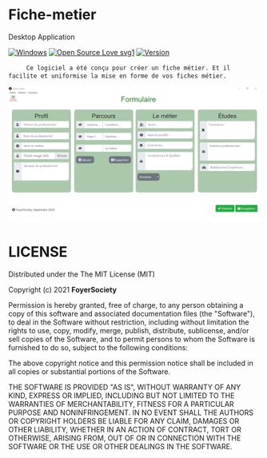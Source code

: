# Fiche-metier
Desktop Application

[![Windows](https://img.shields.io/badge/Windows-yes-red.svg)](#README)
[![Open Source Love svg1](https://badges.frapsoft.com/os/v1/open-source.svg?v=103)](#README)
[![Version](https://img.shields.io/badge/Version-2.0.0-teal)](github.com/FoyerSociety/GestionFoyer/releases)

         
         Ce logiciel a été conçu pour créer un fiche métier. Et il facilite et uniformise la mise en forme de vos fiches métier.


<img src="https://github.com/FoyerSociety/Fiche-metier/blob/master/preview/1.PNG">


# LICENSE

Distributed under the The MIT License (MIT)

Copyright (c) 2021 __FoyerSociety__

Permission is hereby granted, free of charge, to any person obtaining a copy of this software and associated documentation files (the "Software"), to deal in the Software without restriction, including without limitation the rights to use, copy, modify, merge, publish, distribute, sublicense, and/or sell copies of the Software, and to permit persons to whom the Software is furnished to do so, subject to the following conditions:

The above copyright notice and this permission notice shall be included in all copies or substantial portions of the Software.

THE SOFTWARE IS PROVIDED "AS IS", WITHOUT WARRANTY OF ANY KIND, EXPRESS OR IMPLIED, INCLUDING BUT NOT LIMITED TO THE WARRANTIES OF MERCHANTABILITY, FITNESS FOR A PARTICULAR PURPOSE AND NONINFRINGEMENT. IN NO EVENT SHALL THE AUTHORS OR COPYRIGHT HOLDERS BE LIABLE FOR ANY CLAIM, DAMAGES OR OTHER LIABILITY, WHETHER IN AN ACTION OF CONTRACT, TORT OR OTHERWISE, ARISING FROM, OUT OF OR IN CONNECTION WITH THE SOFTWARE OR THE USE OR OTHER DEALINGS IN THE SOFTWARE.
